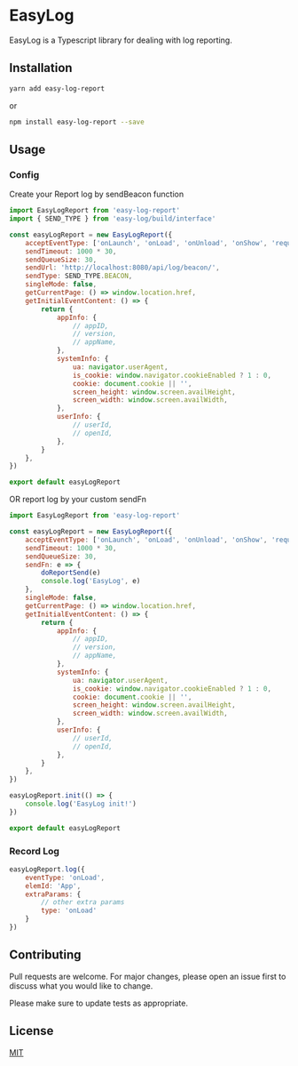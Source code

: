 # EasyLog

EasyLog is a Typescript library for dealing with log reporting.

## Installation

```sh
yarn add easy-log-report
```
or
```sh
npm install easy-log-report --save
```

## Usage
### Config
Create your 
Report log by sendBeacon function
```javascript
import EasyLogReport from 'easy-log-report'
import { SEND_TYPE } from 'easy-log/build/interface'

const easyLogReport = new EasyLogReport({
    acceptEventType: ['onLaunch', 'onLoad', 'onUnload', 'onShow', 'request', 'onError', 'click'],
    sendTimeout: 1000 * 30,
    sendQueueSize: 30,
    sendUrl: 'http://localhost:8080/api/log/beacon/',
    sendType: SEND_TYPE.BEACON,
    singleMode: false,
    getCurrentPage: () => window.location.href,
    getInitialEventContent: () => {
        return {
            appInfo: {
                // appID,
                // version,
                // appName,
            },
            systemInfo: {
                ua: navigator.userAgent,
                is_cookie: window.navigator.cookieEnabled ? 1 : 0,
                cookie: document.cookie || '',
                screen_height: window.screen.availHeight,
                screen_width: window.screen.availWidth,
            },
            userInfo: {
                // userId,
                // openId,
            },
        }
    },
})

export default easyLogReport
```
OR report log by your custom sendFn
```javascript
import EasyLogReport from 'easy-log-report'

const easyLogReport = new EasyLogReport({
    acceptEventType: ['onLaunch', 'onLoad', 'onUnload', 'onShow', 'request', 'onError', 'click'],
    sendTimeout: 1000 * 30,
    sendQueueSize: 30,
    sendFn: e => {
        doReportSend(e)
        console.log('EasyLog', e)
    },
    singleMode: false,
    getCurrentPage: () => window.location.href,
    getInitialEventContent: () => {
        return {
            appInfo: {
                // appID,
                // version,
                // appName,
            },
            systemInfo: {
                ua: navigator.userAgent,
                is_cookie: window.navigator.cookieEnabled ? 1 : 0,
                cookie: document.cookie || '',
                screen_height: window.screen.availHeight,
                screen_width: window.screen.availWidth,
            },
            userInfo: {
                // userId,
                // openId,
            },
        }
    },
})

easyLogReport.init(() => {
    console.log('EasyLog init!')
})

export default easyLogReport
```

### Record Log
```javascript
easyLogReport.log({
    eventType: 'onLoad',
    elemId: 'App',
    extraParams: {
        // other extra params
        type: 'onLoad'
    }
})
```

## Contributing

Pull requests are welcome. For major changes, please open an issue first
to discuss what you would like to change.

Please make sure to update tests as appropriate.

## License

[MIT](https://choosealicense.com/licenses/mit/)
